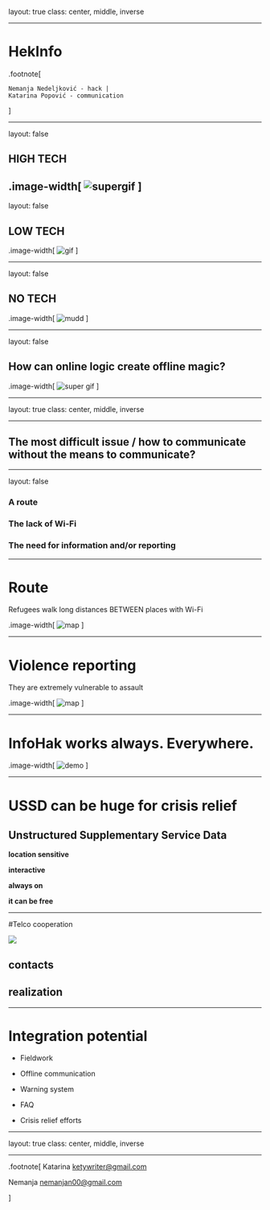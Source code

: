 layout: true
class: center, middle, inverse

---

# HekInfo

.footnote[

	Nemanja Nedeljković - hack |
	Katarina Popović - communication
]

---
layout: false

## HIGH TECH
.image-width[
	![supergif](https://scontent-fra3-1.xx.fbcdn.net/hphotos-xpt1/t31.0-8/12973490_10209561736626839_5613499292984104897_o.jpg)
]
---
layout: false

## LOW TECH


.image-width[
	![gif](http://static1.uk.businessinsider.com/image/55f0339e9dd7cc21008b8f5c-3100-2325/rtx1rb6c.jpg)
]

---
layout: false


## NO TECH

.image-width[
	![mudd](https://scontent-fra3-1.xx.fbcdn.net/hphotos-xla1/v/t1.0-9/12512563_1678687205716540_9155691812786642715_n.jpg?oh=26fea97f331a8d37d5e03e67b47954e6&oe=57BF167C)
]

---

layout: false

## How can online logic create offline magic?

.image-width[
	![super gif](https://49.media.tumblr.com/a7237fabec558257cdad24327ed1ddf2/tumblr_n2dnzn2fRz1su88r3o1_500.gif)
]

---

layout: true
class: center, middle, inverse

---

## The most difficult issue / how to communicate without the means to communicate?

---
layout: false

### **A route**


### **The lack of Wi-Fi**


### **The need for information and/or reporting**

---

# Route


Refugees walk long distances BETWEEN places with Wi-Fi

.image-width[
	![map](https://pbs.twimg.com/media/CO8rd3gWUAAkQJf.jpg:large)
]

---

# Violence reporting

They are extremely vulnerable to assault

.image-width[
	![map](http://media.phillyvoice.com/media/images/tmpV0LTHB.2e16d0ba.fill-735x490.jpg)
]

---

# InfoHak works always. Everywhere.

.image-width[
	![demo](http://i.imgur.com/bn9wJaM.gif)
]

---

# USSD can be huge for crisis relief

## **Unstructured Supplementary Service Data**

**location sensitive**

**interactive**

**always on**

**it can be free**

---

#Telco cooperation

![](http://i.imgur.com/ALNccYC.png)

## **contacts**

## **realization**

---

# Integration potential

* Fieldwork

* Offline communication

* Warning system

* FAQ

* Crisis relief efforts

---

layout: true
class: center, middle, inverse

---
.footnote[
  Katarina
  ketywriter@gmail.com

  Nemanja
  nemanjan00@gmail.com


]

<style>
.image-width > img {
	width: 100%;
}
</style>

